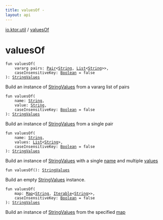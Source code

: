 ```yaml
---
title: valuesOf - 
layout: api
---
```


<div class='api-docs-breadcrumbs'><a href="index.html">io.ktor.util</a> / <a href="./values-of.html">valuesOf</a></div>

# valuesOf

<div class="overload-group" markdown="1">

<div class="signature"><code><span class="keyword">fun </span><span class="identifier">valuesOf</span><span class="symbol">(</span><br/>&nbsp;&nbsp;&nbsp;&nbsp;<span class="keyword">vararg</span> <span class="parameterName" id="io.ktor.util$valuesOf(kotlin.Array((kotlin.Pair((kotlin.String, kotlin.collections.List(()))))), kotlin.Boolean)/pairs">pairs</span><span class="symbol">:</span>&nbsp;<a href="https://kotlinlang.org/api/latest/jvm/stdlib/kotlin/-pair/index.html"><span class="identifier">Pair</span></a><span class="symbol">&lt;</span><a href="https://kotlinlang.org/api/latest/jvm/stdlib/kotlin/-string/index.html"><span class="identifier">String</span></a><span class="symbol">,</span>&nbsp;<a href="https://kotlinlang.org/api/latest/jvm/stdlib/kotlin.collections/-list/index.html"><span class="identifier">List</span></a><span class="symbol">&lt;</span><a href="https://kotlinlang.org/api/latest/jvm/stdlib/kotlin/-string/index.html"><span class="identifier">String</span></a><span class="symbol">&gt;</span><span class="symbol">&gt;</span><span class="symbol">, </span><br/>&nbsp;&nbsp;&nbsp;&nbsp;<span class="parameterName" id="io.ktor.util$valuesOf(kotlin.Array((kotlin.Pair((kotlin.String, kotlin.collections.List(()))))), kotlin.Boolean)/caseInsensitiveKey">caseInsensitiveKey</span><span class="symbol">:</span>&nbsp;<a href="https://kotlinlang.org/api/latest/jvm/stdlib/kotlin/-boolean/index.html"><span class="identifier">Boolean</span></a>&nbsp;<span class="symbol">=</span>&nbsp;false<br/><span class="symbol">)</span><span class="symbol">: </span><a href="-string-values/index.html"><span class="identifier">StringValues</span></a></code></div>

Build an instance of <a href="-string-values/index.html">StringValues</a> from a vararg list of pairs

</div>
<div class="overload-group" markdown="1">

<div class="signature"><code><span class="keyword">fun </span><span class="identifier">valuesOf</span><span class="symbol">(</span><br/>&nbsp;&nbsp;&nbsp;&nbsp;<span class="parameterName" id="io.ktor.util$valuesOf(kotlin.String, kotlin.String, kotlin.Boolean)/name">name</span><span class="symbol">:</span>&nbsp;<a href="https://kotlinlang.org/api/latest/jvm/stdlib/kotlin/-string/index.html"><span class="identifier">String</span></a><span class="symbol">, </span><br/>&nbsp;&nbsp;&nbsp;&nbsp;<span class="parameterName" id="io.ktor.util$valuesOf(kotlin.String, kotlin.String, kotlin.Boolean)/value">value</span><span class="symbol">:</span>&nbsp;<a href="https://kotlinlang.org/api/latest/jvm/stdlib/kotlin/-string/index.html"><span class="identifier">String</span></a><span class="symbol">, </span><br/>&nbsp;&nbsp;&nbsp;&nbsp;<span class="parameterName" id="io.ktor.util$valuesOf(kotlin.String, kotlin.String, kotlin.Boolean)/caseInsensitiveKey">caseInsensitiveKey</span><span class="symbol">:</span>&nbsp;<a href="https://kotlinlang.org/api/latest/jvm/stdlib/kotlin/-boolean/index.html"><span class="identifier">Boolean</span></a>&nbsp;<span class="symbol">=</span>&nbsp;false<br/><span class="symbol">)</span><span class="symbol">: </span><a href="-string-values/index.html"><span class="identifier">StringValues</span></a></code></div>

Build an instance of <a href="-string-values/index.html">StringValues</a> from a single pair

</div>
<div class="overload-group" markdown="1">

<div class="signature"><code><span class="keyword">fun </span><span class="identifier">valuesOf</span><span class="symbol">(</span><br/>&nbsp;&nbsp;&nbsp;&nbsp;<span class="parameterName" id="io.ktor.util$valuesOf(kotlin.String, kotlin.collections.List((kotlin.String)), kotlin.Boolean)/name">name</span><span class="symbol">:</span>&nbsp;<a href="https://kotlinlang.org/api/latest/jvm/stdlib/kotlin/-string/index.html"><span class="identifier">String</span></a><span class="symbol">, </span><br/>&nbsp;&nbsp;&nbsp;&nbsp;<span class="parameterName" id="io.ktor.util$valuesOf(kotlin.String, kotlin.collections.List((kotlin.String)), kotlin.Boolean)/values">values</span><span class="symbol">:</span>&nbsp;<a href="https://kotlinlang.org/api/latest/jvm/stdlib/kotlin.collections/-list/index.html"><span class="identifier">List</span></a><span class="symbol">&lt;</span><a href="https://kotlinlang.org/api/latest/jvm/stdlib/kotlin/-string/index.html"><span class="identifier">String</span></a><span class="symbol">&gt;</span><span class="symbol">, </span><br/>&nbsp;&nbsp;&nbsp;&nbsp;<span class="parameterName" id="io.ktor.util$valuesOf(kotlin.String, kotlin.collections.List((kotlin.String)), kotlin.Boolean)/caseInsensitiveKey">caseInsensitiveKey</span><span class="symbol">:</span>&nbsp;<a href="https://kotlinlang.org/api/latest/jvm/stdlib/kotlin/-boolean/index.html"><span class="identifier">Boolean</span></a>&nbsp;<span class="symbol">=</span>&nbsp;false<br/><span class="symbol">)</span><span class="symbol">: </span><a href="-string-values/index.html"><span class="identifier">StringValues</span></a></code></div>

Build an instance of <a href="-string-values/index.html">StringValues</a> with a single <a href="values-of.html#io.ktor.util$valuesOf(kotlin.String, kotlin.collections.List((kotlin.String)), kotlin.Boolean)/name">name</a> and multiple <a href="values-of.html#io.ktor.util$valuesOf(kotlin.String, kotlin.collections.List((kotlin.String)), kotlin.Boolean)/values">values</a>

</div>
<div class="overload-group" markdown="1">

<div class="signature"><code><span class="keyword">fun </span><span class="identifier">valuesOf</span><span class="symbol">(</span><span class="symbol">)</span><span class="symbol">: </span><a href="-string-values/index.html"><span class="identifier">StringValues</span></a></code></div>

Build an empty <a href="-string-values/index.html">StringValues</a> instance.

</div>
<div class="overload-group" markdown="1">

<div class="signature"><code><span class="keyword">fun </span><span class="identifier">valuesOf</span><span class="symbol">(</span><br/>&nbsp;&nbsp;&nbsp;&nbsp;<span class="parameterName" id="io.ktor.util$valuesOf(kotlin.collections.Map((kotlin.String, kotlin.collections.Iterable(()))), kotlin.Boolean)/map">map</span><span class="symbol">:</span>&nbsp;<a href="https://kotlinlang.org/api/latest/jvm/stdlib/kotlin.collections/-map/index.html"><span class="identifier">Map</span></a><span class="symbol">&lt;</span><a href="https://kotlinlang.org/api/latest/jvm/stdlib/kotlin/-string/index.html"><span class="identifier">String</span></a><span class="symbol">,</span>&nbsp;<a href="https://kotlinlang.org/api/latest/jvm/stdlib/kotlin.collections/-iterable/index.html"><span class="identifier">Iterable</span></a><span class="symbol">&lt;</span><a href="https://kotlinlang.org/api/latest/jvm/stdlib/kotlin/-string/index.html"><span class="identifier">String</span></a><span class="symbol">&gt;</span><span class="symbol">&gt;</span><span class="symbol">, </span><br/>&nbsp;&nbsp;&nbsp;&nbsp;<span class="parameterName" id="io.ktor.util$valuesOf(kotlin.collections.Map((kotlin.String, kotlin.collections.Iterable(()))), kotlin.Boolean)/caseInsensitiveKey">caseInsensitiveKey</span><span class="symbol">:</span>&nbsp;<a href="https://kotlinlang.org/api/latest/jvm/stdlib/kotlin/-boolean/index.html"><span class="identifier">Boolean</span></a>&nbsp;<span class="symbol">=</span>&nbsp;false<br/><span class="symbol">)</span><span class="symbol">: </span><a href="-string-values/index.html"><span class="identifier">StringValues</span></a></code></div>

Build an instance of <a href="-string-values/index.html">StringValues</a> from the specified <a href="values-of.html#io.ktor.util$valuesOf(kotlin.collections.Map((kotlin.String, kotlin.collections.Iterable(()))), kotlin.Boolean)/map">map</a>

</div>
